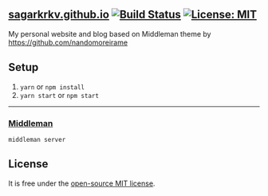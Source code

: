 ## [sagarkrkv.github.io](http://sagarkrkv.github.io/) <a href="https://travis-ci.org/sagarkrkv/blog"><img src="https://travis-ci.org/sagarkrkv/blog.svg" alt="Build Status"></a> [![License: MIT](https://img.shields.io/badge/License-MIT-blue.svg)](/LICENSE)



My personal website and blog based on Middleman theme by https://github.com/nandomoreirame


## Setup ##

1. `yarn` or `npm install`
2. `yarn start` or `npm start`

---

### [Middleman](https://middlemanapp.com/) ###

```
middleman server
```

## License ##

It is free under the [open-source MIT license](/LICENSE).